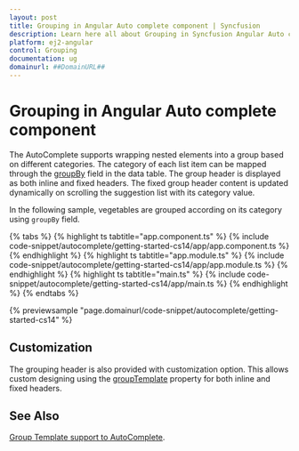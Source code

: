 ```yaml
---
layout: post
title: Grouping in Angular Auto complete component | Syncfusion
description: Learn here all about Grouping in Syncfusion Angular Auto complete component of Syncfusion Essential JS 2 and more.
platform: ej2-angular
control: Grouping 
documentation: ug
domainurl: ##DomainURL##
---
```


# Grouping in Angular Auto complete component

The AutoComplete supports wrapping nested elements into a group based on different categories. The
category of each list item can be mapped through the
[groupBy](https://ej2.syncfusion.com/angular/documentation/api/auto-complete/#fields) field in the data table. The group
header is displayed as both inline and fixed headers. The fixed group header content
is updated dynamically on scrolling the suggestion list with its category value.

In the following sample, vegetables are grouped according on its category using `groupBy` field.

{% tabs %}
{% highlight ts tabtitle="app.component.ts" %}
{% include code-snippet/autocomplete/getting-started-cs14/app/app.component.ts %}
{% endhighlight %}
{% highlight ts tabtitle="app.module.ts" %}
{% include code-snippet/autocomplete/getting-started-cs14/app/app.module.ts %}
{% endhighlight %}
{% highlight ts tabtitle="main.ts" %}
{% include code-snippet/autocomplete/getting-started-cs14/app/main.ts %}
{% endhighlight %}
{% endtabs %}
  
{% previewsample "page.domainurl/code-snippet/autocomplete/getting-started-cs14" %}

## Customization

The grouping header is also provided with customization option. This allows custom designing
using the [groupTemplate](https://ej2.syncfusion.com/angular/documentation/api/auto-complete/#grouptemplate) property for both inline and
fixed headers.

## See Also

[Group Template support to AutoComplete](./templates#group-template).
